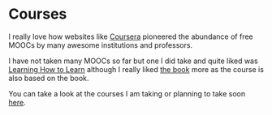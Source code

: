 # Courses

I really love how websites like [Coursera](https://www.coursera.org) pioneered the abundance of free MOOCs by many awesome institutions and professors.

I have not taken many MOOCs so far but one I did take and quite liked was [Learning How to Learn](https://www.coursera.org/learn/learning-how-to-learn) although I really liked [the book](https://www.goodreads.com/book/show/18693655-a-mind-for-numbers?from_search=true) more as the course is also based on the book. 

You can take a look at the courses I am taking or planning to take soon [here](../working-on/courses.md).
